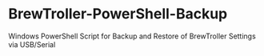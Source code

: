 # BrewTroller-PowerShell-Backup
Windows PowerShell Script for Backup and Restore of BrewTroller Settings via USB/Serial

